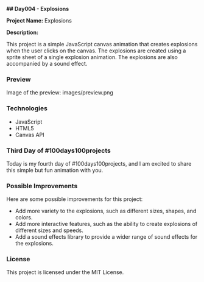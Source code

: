 **## Day004 - Explosions**

**Project Name:** Explosions

**Description:**

This project is a simple JavaScript canvas animation that creates explosions when the user clicks on the canvas. The
explosions are created using a sprite sheet of a single explosion animation. The explosions are also accompanied by a
sound effect.

### Preview

Image of the preview: images/preview.png

### Technologies

* JavaScript
* HTML5
* Canvas API

### Third Day of #100days100projects

Today is my fourth day of #100days100projects, and I am excited to share this simple but fun animation with you.

### Possible Improvements

Here are some possible improvements for this project:

* Add more variety to the explosions, such as different sizes, shapes, and colors.
* Add more interactive features, such as the ability to create explosions of different sizes and speeds.
* Add a sound effects library to provide a wider range of sound effects for the explosions.

### License

This project is licensed under the MIT License.

